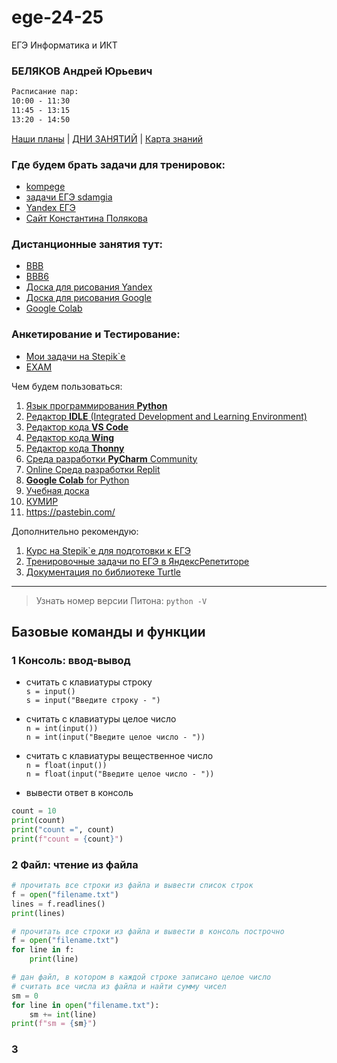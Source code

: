 # ege-24-25

ЕГЭ Информатика и ИКТ  

### БЕЛЯКОВ Андрей Юрьевич  

```txt  
Расписание пар:  
10:00 - 11:30  
11:45 - 13:15  
13:20 - 14:50  
``` 

[Наши планы](https://docs.google.com/spreadsheets/d/1Kw0XZmMWeDn3DAlK7mHgJYqDovw2AngaE7qRtOuJhSY/edit?usp=sharing) | [ДНИ ЗАНЯТИЙ](days.md) | [Карта знаний](knowledge-map.md)  

### Где будем брать задачи для тренировок:  

* [kompege](https://kompege.ru/)  
* [задачи ЕГЭ sdamgia](https://inf-ege.sdamgia.ru/)  
* [Yandex ЕГЭ](https://education.yandex.ru/ege?utm_source=platform&utm_medium=partner&utm_campaign=ege&utm_content=cege_link_kabanov&utm_term=20231101)  
* [Сайт Константина Полякова](https://kpolyakov.spb.ru/school/ege/tests.htm)  

### Дистанционные занятия тут:  

* [BBB](https://bbb.psaa.ru/rooms/l2z-d0s-9am-bdi/join)  
* [BBB6](https://bbb6.psaa.ru/b/qt6-06w-o09-6wz)  
* [Доска для рисования Yandex](https://boards.yandex.ru/whiteboard/?hash=fddc440dbd7996bf9be50478edafcd4f)  
* [Доска для рисования Google](https://jamboard.google.com/d/1xmh7Mrc_nAR3PmstdYa9nYTs9L2-kh0dS6ZtaswkQZU/edit?usp=sharing)  
* [Google Colab](https://colab.research.google.com/drive/1Ip_2tQ3MZDehmYG36aAHPFj_msrPgJCt?usp=sharing)  

### Анкетирование и Тестирование:  

* [Мои задачи на Stepik`е](https://stepik.org/course/63529/)  
* [EXAM](http://exam.1gb.ru/)  

Чем будем пользоваться:  

1) [Язык программирования **Python**](https://www.python.org/downloads/)  
2) [Редактор **IDLE** (Integrated Development and Learning Environment)](https://www.python.org/downloads/)  
3) [Редактор кода **VS Code**](https://code.visualstudio.com/)  
4) [Редактор кода **Wing**](https://wingware.com/downloads/wing-101)  
5) [Редактор кода **Thonny**](https://thonny.org/)  
6) [Среда разработки **PyCharm** Community](https://www.jetbrains.com/ru-ru/pycharm/download/)  
7) [Online Среда разработки Replit](https://replit.com/)  
8) [**Google Colab** for Python](https://colab.research.google.com/)  
9) [Учебная доска](https://jamboard.google.com/)  
10) [КУМИР](https://www.niisi.ru/kumir/dl.htm)  
11) https://pastebin.com/  

Дополнительно рекомендую:  

1. [Курс на Stepik`е для подготовки к ЕГЭ](https://stepik.org/50169/)  
2. [Тренировочные задачи по ЕГЭ в ЯндексРепетиторе](https://yandex.ru/tutor/subject/?subject_id=6)  
3. [Документация по библиотеке Turtle](https://docs-python.ru/standart-library/modul-turtle/)  

---  

> Узнать номер версии Питона: `python -V`  

## Базовые команды и функции  

### 1 Консоль: ввод-вывод  

- считать с клавиатуры строку  
`s = input()`  
`s = input("Введите строку - ")`

- считать с клавиатуры целое число  
`n = int(input())`  
`n = int(input("Введите целое число - "))`

- считать с клавиатуры вещественное число  
`n = float(input())`  
`n = float(input("Введите целое число - "))`

- вывести ответ в консоль  
```py
count = 10 
print(count)
print("count =", count)
print(f"count = {count}")
```

### 2 Файл: чтение из файла  

```py
# прочитать все строки из файла и вывести список строк  
f = open("filename.txt")
lines = f.readlines()
print(lines)
```

```py
# прочитать все строки из файла и вывести в консоль построчно  
f = open("filename.txt")
for line in f:
    print(line)
```

```py
# дан файл, в котором в каждой строке записано целое число
# считать все числа из файла и найти сумму чисел
sm = 0
for line in open("filename.txt"):
    sm += int(line)
print(f"sm = {sm}")
```

### 3

